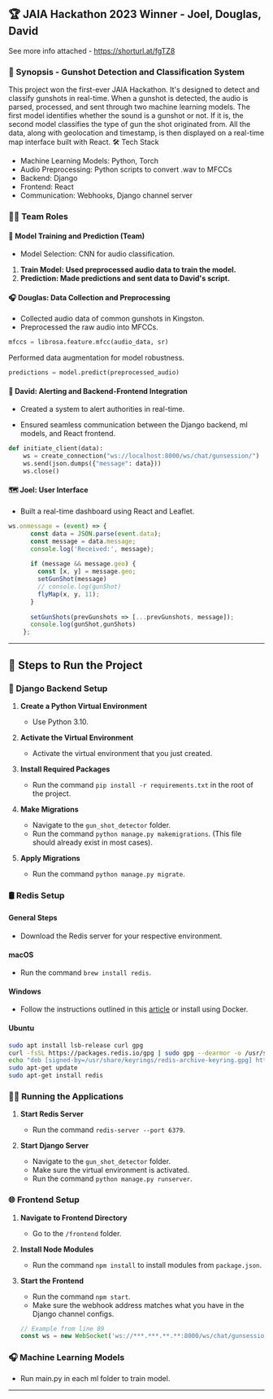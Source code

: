 ## 🏆 JAIA Hackathon 2023 Winner - Joel, Douglas, David

See more info attached - https://shorturl.at/fgTZ8
### 📣 Synopsis - Gunshot Detection and Classification System

This project won the first-ever JAIA Hackathon. It's designed to detect and classify gunshots in real-time. When a gunshot is detected, the audio is parsed, processed, and sent through two machine learning models. The first model identifies whether the sound is a gunshot or not. If it is, the second model classifies the type of gun the shot originated from. All the data, along with geolocation and timestamp, is then displayed on a real-time map interface built with React.
🛠️ Tech Stack

- Machine Learning Models: Python, Torch
- Audio Preprocessing: Python scripts to convert .wav to MFCCs
- Backend: Django
- Frontend: React
- Communication: Webhooks, Django channel server

### 🧑‍💻 Team Roles

#### 🤖 Model Training and Prediction (Team)

- Model Selection: CNN for audio classification.

1. **Train Model: Used preprocessed audio data to train the model.**
2. **Prediction: Made predictions and sent data to David's script.**

#### 🎧 Douglas: Data Collection and Preprocessing

- Collected audio data of common gunshots in Kingston.
- Preprocessed the raw audio into MFCCs.

```python
mfccs = librosa.feature.mfcc(audio_data, sr)
```
Performed data augmentation for model robustness.
```python
predictions = model.predict(preprocessed_audio)
```

#### 🚨 David: Alerting and Backend-Frontend Integration

- Created a system to alert authorities in real-time.

- Ensured seamless communication between the Django backend, ml models, and React frontend.

```python
def initiate_client(data):
    ws = create_connection("ws://localhost:8000/ws/chat/gunsession/")
    ws.send(json.dumps({"message": data}))
    ws.close()
```

#### 🗺️ Joel: User Interface

- Built a real-time dashboard using React and Leaflet.

```javascript
ws.onmessage = (event) => {
      const data = JSON.parse(event.data);
      const message = data.message;
      console.log('Received:', message);
    
      if (message && message.geo) {
        const [x, y] = message.geo;
        setGunShot(message)
        // console.log(gunShot)
        flyMap(x, y, 11);
      }
    
      setGunShots(prevGunshots => [...prevGunshots, message]);
      console.log(gunShot,gunShots)
    };
```

---

## 🚀 Steps to Run the Project

### 🐍 Django Backend Setup

1. **Create a Python Virtual Environment**  
   - Use Python 3.10.
   
2. **Activate the Virtual Environment**  
   - Activate the virtual environment that you just created.

3. **Install Required Packages**  
   - Run the command `pip install -r requirements.txt` in the root of the project.

4. **Make Migrations**  
   - Navigate to the `gun_shot_detector` folder.
   - Run the command `python manage.py makemigrations`. (This file should already exist in most cases).

5. **Apply Migrations**  
   - Run the command `python manage.py migrate`.

### 🛢️ Redis Setup

#### General Steps
- Download the Redis server for your respective environment.

#### macOS
- Run the command `brew install redis`.

#### Windows
- Follow the instructions outlined in this [article](https://redis.io/docs/getting-started/installation/install-redis-on-windows/) or install using Docker.

#### Ubuntu
```bash
sudo apt install lsb-release curl gpg
curl -fsSL https://packages.redis.io/gpg | sudo gpg --dearmor -o /usr/share/keyrings/redis-archive-keyring.gpg
echo "deb [signed-by=/usr/share/keyrings/redis-archive-keyring.gpg] https://packages.redis.io/deb $(lsb_release -cs) main" | sudo tee /etc/apt/sources.list.d/redis.list
sudo apt-get update
sudo apt-get install redis
```

### 🏃‍♂️ Running the Applications

1. **Start Redis Server**  
   - Run the command `redis-server --port 6379`.

2. **Start Django Server**  
   - Navigate to the `gun_shot_detector` folder.
   - Make sure the virtual environment is activated.
   - Run the command `python manage.py runserver`.

### 🌐 Frontend Setup

1. **Navigate to Frontend Directory**  
   - Go to the `/frontend` folder.

2. **Install Node Modules**  
   - Run the command `npm install` to install modules from `package.json`.

3. **Start the Frontend**  
   - Run the command `npm start`.
   - Make sure the webhook address matches what you have in the Django channel configs.
   ```javascript
   // Example from line 89
   const ws = new WebSocket('ws://***.***.**.**:8000/ws/chat/gunsession/');
   ```

### 🎧 Machine Learning Models
- Run main.py in each ml folder to train model.
---
